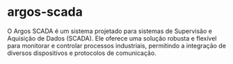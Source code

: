 # argos-scada
O Argos SCADA é um sistema projetado para sistemas de Supervisão e Aquisição de Dados (SCADA). Ele oferece uma solução robusta e flexível para monitorar e controlar processos industriais, permitindo a integração de diversos dispositivos e protocolos de comunicação. 
